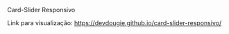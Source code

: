 Card-Slider Responsivo

Link para visualização: https://devdougie.github.io/card-slider-responsivo/
